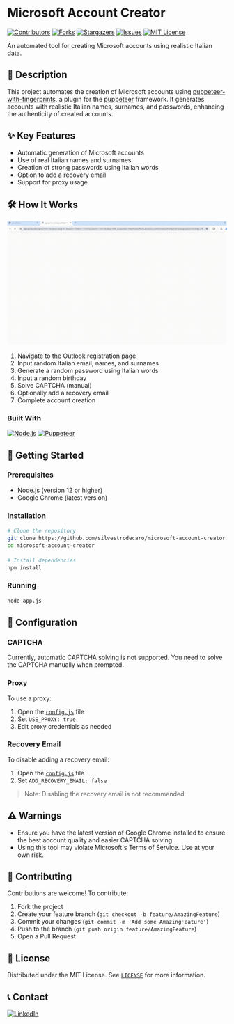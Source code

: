# Microsoft Account Creator

[![Contributors][contributors-shield]][contributors-url]
[![Forks][forks-shield]][forks-url]
[![Stargazers][stars-shield]][stars-url]
[![Issues][issues-shield]][issues-url]
[![MIT License][license-shield]][license-url]

An automated tool for creating Microsoft accounts using realistic Italian data.

## 📖 Description

This project automates the creation of Microsoft accounts using [puppeteer-with-fingerprints](https://github.com/CheshireCaat/puppeteer-with-fingerprints), a plugin for the [puppeteer](https://github.com/puppeteer/puppeteer) framework. It generates accounts with realistic Italian names, surnames, and passwords, enhancing the authenticity of created accounts.

## ✨ Key Features

- Automatic generation of Microsoft accounts
- Use of real Italian names and surnames
- Creation of strong passwords using Italian words
- Option to add a recovery email
- Support for proxy usage

## 🛠 How It Works

![Example Screenshot][example-screenshot]

1. Navigate to the Outlook registration page
2. Input random Italian email, names, and surnames
3. Generate a random password using Italian words
4. Input a random birthday
5. Solve CAPTCHA (manual)
6. Optionally add a recovery email
7. Complete account creation

### Built With

[![Node.js][Node.js-badge]][Node.js-url]
[![Puppeteer][Puppeteer-badge]][Puppeteer-url]

## 🚀 Getting Started

### Prerequisites

- Node.js (version 12 or higher)
- Google Chrome (latest version)

### Installation

```sh
# Clone the repository
git clone https://github.com/silvestrodecaro/microsoft-account-creator.git
cd microsoft-account-creator

# Install dependencies
npm install
```

### Running

```sh
node app.js
```

## 🔧 Configuration

### CAPTCHA

Currently, automatic CAPTCHA solving is not supported. You need to solve the CAPTCHA manually when prompted.

### Proxy

To use a proxy:

1. Open the [`config.js`](config.js) file
2. Set `USE_PROXY: true`
3. Edit proxy credentials as needed

### Recovery Email

To disable adding a recovery email:

1. Open the [`config.js`](config.js) file
2. Set `ADD_RECOVERY_EMAIL: false`

> Note: Disabling the recovery email is not recommended.

## ⚠️ Warnings

- Ensure you have the latest version of Google Chrome installed to ensure the best account quality and easier CAPTCHA solving.
- Using this tool may violate Microsoft's Terms of Service. Use at your own risk.

## 🤝 Contributing

Contributions are welcome! To contribute:

1. Fork the project
2. Create your feature branch (`git checkout -b feature/AmazingFeature`)
3. Commit your changes (`git commit -m 'Add some AmazingFeature'`)
4. Push to the branch (`git push origin feature/AmazingFeature`)
5. Open a Pull Request

## 📜 License

Distributed under the MIT License. See [`LICENSE`](LICENSE) for more information.

## 📞 Contact

[![LinkedIn][linkedin-shield]][linkedin-url]

[contributors-shield]: https://img.shields.io/github/contributors/silvestrodecaro/microsoft-account-creator.svg?style=for-the-badge
[contributors-url]: https://github.com/silvestrodecaro/microsoft-account-creator/graphs/contributors
[forks-shield]: https://img.shields.io/github/forks/silvestrodecaro/microsoft-account-creator.svg?style=for-the-badge
[forks-url]: https://github.com/silvestrodecaro/microsoft-account-creator/network/members
[stars-shield]: https://img.shields.io/github/stars/silvestrodecaro/microsoft-account-creator?style=for-the-badge
[stars-url]: https://github.com/silvestrodecaro/microsoft-account-creator/stargazers
[issues-shield]: https://img.shields.io/github/issues/silvestrodecaro/microsoft-account-creator.svg?style=for-the-badge
[issues-url]: https://github.com/silvestrodecaro/microsoft-account-creator/issues
[license-shield]: https://img.shields.io/github/license/silvestrodecaro/microsoft-account-creator.svg?style=for-the-badge
[license-url]: https://github.com/silvestrodecaro/microsoft-account-creator/blob/master/LICENSE
[linkedin-shield]: https://img.shields.io/badge/-LinkedIn-black.svg?style=for-the-badge&logo=linkedin&colorB=555
[linkedin-url]: https://www.linkedin.com/in/silvestro-decaro
[Puppeteer-badge]: https://img.shields.io/badge/Puppeteer-40B5A4?logo=puppeteer&logoColor=fff&style=for-the-badge
[Puppeteer-url]: https://github.com/puppeteer/puppeteer
[Node.js-badge]: https://img.shields.io/badge/Node.js-5FA04E?logo=nodedotjs&logoColor=fff&style=for-the-badge
[Node.js-url]: https://nodejs.org
[example-screenshot]: /assets/example.gif